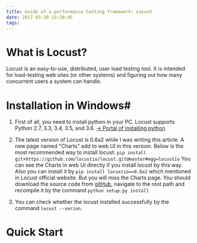 ```yaml
---
title: Guide of a performance testing framework: Locust
date: 2017-03-30 15:20:45
tags:
---
```

# What is Locust? #
Locust is an easy-to-use, distributed, user load testing tool. It is intended for load-testing web sites (or other systems) and figuring out how many concurrent users a system can handle.

# Installation in Windows#
1. First of all, you need to install python in your PC. Locust supports Python 2.7, 3.3, 3.4, 3.5, and 3.6. [→ Portal of installing python](https://www.python.org/)

2. The latest version of Locust is 0.8a2 while I was writing this article. A new page named "Charts" add to web UI in this version. Below is the most recommended way to install locust:
`pip install git+https://github.com/locustio/locust.git@master#egg=locustio`
You can see the Charts in web UI directly if you install locust by this way.
Also you can install it by `pip install locustio==0.8a2` which mentioned in Locust official website. But you will miss the Charts page. You should download the source code from [gitHub](https://github.com/locustio/locust), navigate to the root path and recompile it by the command `python setup.py install`

3. You can check whether the locust installed successfully by the command `locust --verion`.


# Quick Start #